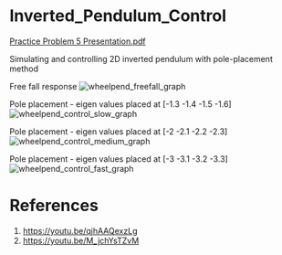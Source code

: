 # Inverted_Pendulum_Control
[Practice Problem 5 Presentation.pdf](https://github.com/komxun/Inverted_Pendulum_Control/files/11444416/Practice.Problem.5.Presentation.pdf)

Simulating and controlling 2D inverted pendulum with pole-placement method

Free fall response
![wheelpend_freefall_graph](https://github.com/komxun/Inverted_Pendulum_Control/assets/133139057/822be049-c959-4620-909b-fb500d5697e1)

Pole placement - eigen values placed at [-1.3 -1.4 -1.5 -1.6]
![wheelpend_control_slow_graph](https://github.com/komxun/Inverted_Pendulum_Control/assets/133139057/b252120b-b16f-4fc1-8068-22f26ed5c2df)

Pole placement - eigen values placed at [-2 -2.1 -2.2 -2.3]
![wheelpend_control_medium_graph](https://github.com/komxun/Inverted_Pendulum_Control/assets/133139057/29fcf35d-ccc5-4d11-95a3-cb9219816f5d)

Pole placement - eigen values placed at [-3 -3.1 -3.2 -3.3]
![wheelpend_control_fast_graph](https://github.com/komxun/Inverted_Pendulum_Control/assets/133139057/b3d24f9b-5f7d-4033-8214-334a9f3bf520)



# References
1. https://youtu.be/qjhAAQexzLg
2. https://youtu.be/M_jchYsTZvM
